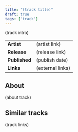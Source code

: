 ```yaml
---
title: "(track title)"
draft: true
tags: ['track']
---
```


(track intro)

|                  |                                  |
| ---------------- | -------------------------------- |
| **Artist**       | (artist link)                    |
| **Release**      | (release link)                   |
| **Published**    | (publish date)                   |
| **Links**        | (external links)                 |

## About
(about track)

## Similar tracks
(track links)